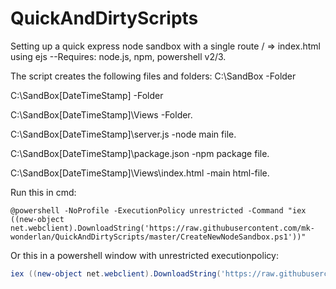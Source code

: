QuickAndDirtyScripts
====================



Setting up a quick express node sandbox with a single route / => index.html using ejs 
--Requires: node.js, npm, powershell v2/3.

The script creates the following files and folders:
C:\SandBox   -Folder

C:\SandBox\[DateTimeStamp] -Folder

C:\SandBox\[DateTimeStamp]\Views   -Folder.

C:\SandBox\[DateTimeStamp]\server.js  -node main file.

C:\SandBox\[DateTimeStamp]\package.json -npm package file.

C:\SandBox\[DateTimeStamp]\Views\index.html -main html-file.


Run this in cmd:
```
@powershell -NoProfile -ExecutionPolicy unrestricted -Command "iex ((new-object net.webclient).DownloadString('https://raw.githubusercontent.com/mk-wonderlan/QuickAndDirtyScripts/master/CreateNewNodeSandbox.ps1'))"
```

Or this in a powershell window with unrestricted executionpolicy:
```powershell
iex ((new-object net.webclient).DownloadString('https://raw.githubusercontent.com/mk-wonderlan/QuickAndDirtyScripts/master/CreateNewNodeSandbox.ps1'))
```
